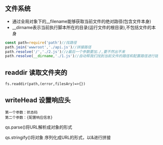 ## 文件系统  
- 通过全局对象下的__filename能够获取当前文件的绝对路径(包含文件本身)
- __dirname表示当前执行脚本所在的目录(运行文件的根目录),不包括文件的本身
```js
const path=require('path')//找路径
path.join('wwwroot','./api.js')//拼接路径
path.resolve('/','./2.js')//z最后一个参数要加./,要不然出不来
path.resolve(__dirname,'./1.js')//自动帮我们找到当前文件的路径和配置路径进行链接 
```
## readdir 读取文件夹的
```
fs.readdir(path,(error,filesAry)=>{})
```

## writeHead  设置响应头
```
第一个参数：状态码
第二个参数：{配置响应信息}
```

qs.parse()将URL解析成对象的形式

qs.stringify()将对象 序列化成URL的形式，以&进行拼接

